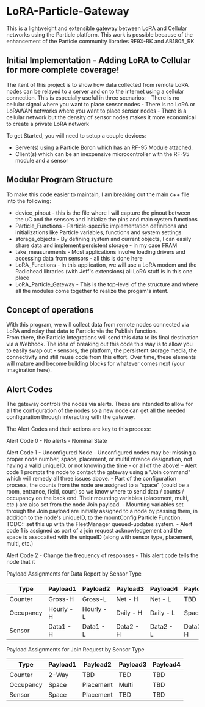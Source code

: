 # LoRA-Particle-Gateway

This is a lightweight and extensible gateway between LoRA and Cellular networks using the Particle platform.  This work is possible because of the enhancement of the Particle community libraries RF9X-RK and AB1805_RK  

## Initial Implementation - Adding LoRA to Cellular for more complete coverage!

The itent of this project is to show how data collected from remote LoRA nodes can be relayed to a server and on to the internet using a cellular connection.  This is especially useful in three scenarios:
    - There is no cellular signal where you want to place sensor nodes
    - There is no LoRA or LoRAWAN networks where you want to place sensor nodes
    - There is a cellular network but the density of sensor nodes makes it more economical to create a private LoRA network

To get Started, you will need to setup a couple devices:
* Server(s) using a Particle Boron which has an RF-95 Module attached.
* Client(s) which can be an inexpensive microcontroller with the RF-95 module and a sensor

## Modular Program Structure

To make this code easier to maintain, I am breaking out the main c++ file into the following:
* device_pinout - this is the file where I will capture the pinout between the uC and the sensors and initialize the pins and main system functions
* Particle_Functions - Particle-specific implementation definitions and initializations like Particle variables, functions and system settings
* storage_objects - By defining system and current objects, I can easily share data and implement persistent storage - in my case FRAM
* take_measurements - Most applications involve loading drivers and accessing data from sensors - all this is done here
* LoRA_Functions - In this application, we will use a LoRA modem and the Radiohead libraries (with Jeff's extensions) all LoRA stuff is in this one place
* LoRA_Particle_Gateway - This is the top-level of the structure and where all the modules come together to realize the progam's intent.

## Concept of operations

With this program, we will collect data from remote nodes connected via LoRA and relay that data to Particle via the Publish function.  
From there, the Particle Integrations will send this data to its final destination via a Webhook.  The idea of breaking out this code this way
is to allow you to easily swap out - sensors, the platform, the persistent storage media, the connectivity and still reuse code from this effort.
Over time, these elements will mature and become building blocks for whatever comes next (your imagination here).

## Alert Codes

The gateway controls the nodes via alerts.  These are intended to allow for all the configuration of the nodes so a new node can get all the needed configuration through interacting with the gateway.  

The Alert Codes and their actions are key to this process:

Alert Code 0 - No alerts - Nominal State

Alert Code 1 - Unconfigured Node
    - Unconfigured nodes may be: missing a proper node number, space, placement, or multiEntrance designation, not having a valid uniqueID. or not knowing the time - or all of the above!
    - Alert code 1 prompts the node to contact the gateway using a "Join command" which will remedy all three issues above.
    - Part of the configuration process, the counts from the node are assigned to a "space" (could be a room, entrance, field, court) so we know where to send data / counts / occupancy on the back end. Their mounting variables (placement, multi, etc.) are also set from the node Join payload. 
    - Mounting variables set through the Join payload are initially assigned to a node by passing them, in addition to the node's uniqueID, to the mountConfig Particle Function. TODO:: set this up with the FleetManager queued-updates system.
    - Alert code 1 is assigned as part of a join request acknowledgement and the space is assocaited with the uniqueID (along with sensor type, placement, multi, etc.)

Alert Code 2 - Change the frequency of responses
    - This alert code tells the node that it  



Payload Assignments for Data Report by Sensor Type

| Type  | Payload1   | Payload2   | Payload3   | Payload4   | Payload5   | Payload6   | Payload7   | Payload8   |
| ---------- | ----------- | ----------- | ----------- | ----------- | ----------- | ----------- | ----------- | ----------- | 
| Counter | Gross-H | Gross-L | Net - H | Net - L | TBD | TBD | TBD | TBD |
| Occupancy | Hourly - H | Hourly - L | Daily - H | Daily - L | Space | Placement | Multi | Zone Mode | 
| Sensor | Data1 - H | Data1 - L | Data2 - H | Data2 - L | Data3 - H | Data3 - L | Data4 - H | Data4 - L | 

Payload Assignments for Join Request by Sensor Type

| Type  | Payload1   | Payload2   | Payload3   | Payload4   |
| ---------- | ----------- | ----------- | ----------- | ----------- |
| Counter | 2-Way | TBD | TBD | TBD |
| Occupancy | Space | Placement | Multi | TBD |
| Sensor | Space | Placement | TBD | TBD |
